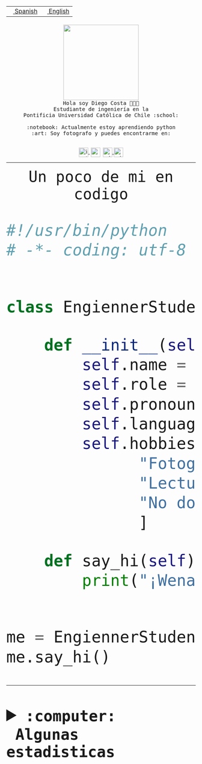 <table border="0"  align="right">
 <tr><td><a href="README.md"><img src="https://upload.wikimedia.org/wikipedia/commons/thumb/8/89/Bandera_de_Espa%C3%B1a.svg/1200px-Bandera_de_Espa%C3%B1a.svg.png" height="10"> Spanish</a></td>
 <td><a href="README.en.md"><img src="https://upload.wikimedia.org/wikipedia/commons/a/a4/Flag_of_the_United_States.svg" height="10"> English</a></td></tr>
</table><br><br><br>


<p align="center">
  <img src="https://github.com/diegocostares/diegocostares/blob/main/Images/aaa2.gif?raw=true" height="200px" weight="200px">
  <br><samp>
    Hola soy Diego Costa 👨🏻‍💻<br>
    Estudiante de ingeniería en la <br>
    Pontificia Universidad Católica de Chile :school:<br>
  <br>
    :notebook: Actualmente estoy aprendiendo python <br>
    :art: Soy fotografo y puedes encontrarme en: <br>
  <br></samp>
  
</p>

<p align="center">
   <a href="https://instagram.com/diegocosta_no" target="blank">
    <img 
    align="center" src="https://cdn.jsdelivr.net/npm/simple-icons@3.0.1/icons/instagram.svg" alt="instagram" height="25px" width="25px" />
  </a>
  <a style="border: 3px solid; color: white;"href="https://t.me/diegocosta_no" target="blank">
  <img
  align="center" alt="Telegram" width="25px" src="https://icons-for-free.com/iconfiles/png/512/Telegram-1324888767380505522.png" />
</a>
<a href="https://api.whatsapp.com/send?phone=56971897835&text=Hola!" target="blank">
  <img
  align="center" alt="wtsp" width="25px" src="https://img.icons8.com/pastel-glyph/2x/whatsapp--v2.png" />
</a>
<a href="https://www.linkedin.com/in/diego-costa-786249213/" target="blank">
  <img
  align="center" alt="wtsp" width="25px" src="https://img.icons8.com/metro/452/linkedin.png" />
</a>

  </a>
</p>

---


<p align="center"><font size="25"><samp>Un poco de mi en codigo</samp></front></p>


```python
#!/usr/bin/python
# -*- coding: utf-8 -*-


class EngiennerStudent:

    def __init__(self):
        self.name = "Diego Costa"
        self.role = "Estudiante"
        self.pronouns = "he/him"
        self.language_spoken = ["es_CL", "en_US"]
        self.hobbies = [
              "Fotografia",
              "Lectura",
              "No dormir",
              ]

    def say_hi(self):
        print("¡Wena mundo!")


me = EngiennerStudent()
me.say_hi()
```
---
<details>
  <summary><b><samp>:computer: &nbsp;Algunas estadisticas</samp></b></summary>
  <br/></p>

<!--START_SECTION:waka-->
![Code Time](http://img.shields.io/badge/Code%20Time-1%2C077%20hrs%2032%20mins-blue)

**Soy nocturno 🦉** 

```text
🌞 Mañana                 53 commits          ░░░░░░░░░░░░░░░░░░░░░░░░░   01.44 % 
🌆 Día                    1200 commits        ████████░░░░░░░░░░░░░░░░░   32.70 % 
🌃 Tarde                  1557 commits        ███████████░░░░░░░░░░░░░░   42.43 % 
🌙 Noche                  860 commits         ██████░░░░░░░░░░░░░░░░░░░   23.43 % 
```
📅 **Soy más productivo los Martes** 

```text
Lunes                    568 commits         ████░░░░░░░░░░░░░░░░░░░░░   15.48 % 
Martes                   655 commits         ████░░░░░░░░░░░░░░░░░░░░░   17.85 % 
Miércoles                459 commits         ███░░░░░░░░░░░░░░░░░░░░░░   12.51 % 
Jueves                   566 commits         ████░░░░░░░░░░░░░░░░░░░░░   15.42 % 
Viernes                  531 commits         ████░░░░░░░░░░░░░░░░░░░░░   14.47 % 
Sábado                   345 commits         ██░░░░░░░░░░░░░░░░░░░░░░░   09.40 % 
Domingo                  546 commits         ████░░░░░░░░░░░░░░░░░░░░░   14.88 % 
```


📊 **Esta semana me dediqué a** 

```text
🐱‍💻 Proyectos: 
2023-1-S4-Grupo2-IA      5 hrs 12 mins       ████████░░░░░░░░░░░░░░░░░   33.05 % 
2023-1-S4-Grupo2-Backend 4 hrs 21 mins       ███████░░░░░░░░░░░░░░░░░░   27.66 % 
UbiCate-v2               2 hrs 33 mins       ████░░░░░░░░░░░░░░░░░░░░░   16.27 % 
t                        2 hrs 29 mins       ████░░░░░░░░░░░░░░░░░░░░░   15.79 % 
estocasticos             42 mins             █░░░░░░░░░░░░░░░░░░░░░░░░   04.50 % 
```


 Last Updated on 23/06/2023 18:25:11 UTC
<!--END_SECTION:waka-->
  
  

<p align="center"> <img src="https://github-readme-stats.vercel.app/api?username=diegocostares&show_icons=true&theme=ayu-mirage" alt="abhisheknaiidu" /></p>
 
</details>
